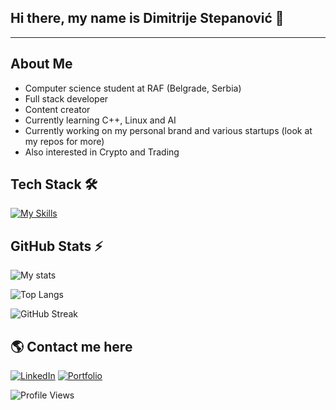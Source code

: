 ## Hi there, my name is Dimitrije Stepanović 👋
---
## About Me 
- Computer science student at RAF (Belgrade, Serbia)
- Full stack developer
- Content creator
- Currently learning C++, Linux and AI
- Currently working on my personal brand and various startups (look at my repos for more)
- Also interested in Crypto and Trading

## Tech Stack 🛠️
[![My Skills](https://skillicons.dev/icons?i=python,java,nodejs,figma,linux,typescript,js,c,cpp,express,flask,neovim,postgres&theme=dark)](https://skillicons.dev) 

## GitHub Stats ⚡️
![My stats](https://github-readme-stats.vercel.app/api?username=dxmv&show_icons=true&theme=dark)  

![Top Langs](https://github-readme-stats.vercel.app/api/top-langs/?username=dxmv&layout=compact&theme=dark)

![GitHub Streak](https://streak-stats.demolab.com?user=dxmv&theme=dark&hide_border=true)  


## 🌎 Contact me here
[![LinkedIn](https://img.shields.io/badge/LinkedIn-%230A66C2.svg?style=flat&logo=linkedin&logoColor=white)](https://www.linkedin.com/in/dimitrije-stepanovic-0b9290261/) 
[![Portfolio](https://img.shields.io/badge/Portfolio-%23000000.svg?style=flat&logo=firefox&logoColor=white)](https://dimitrijestepanovic.com)  


![Profile Views](https://komarev.com/ghpvc/?username=dxmv&color=blue)


